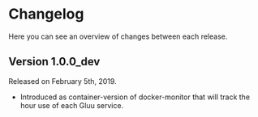 # Changelog

Here you can see an overview of changes between each release.

## Version 1.0.0_dev

Released on February 5th, 2019.

* Introduced as container-version of docker-monitor that will track the hour use of each Gluu service.

